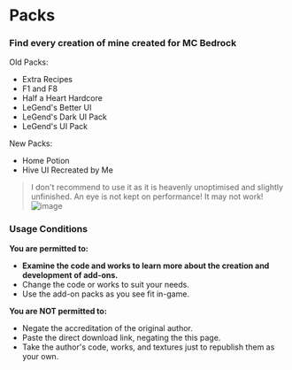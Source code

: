 # Packs

### Find every creation of mine created for MC Bedrock

Old Packs:

- Extra Recipes
- F1  and F8
- Half a Heart Hardcore
- LeGend's Better UI
- LeGend's Dark UI Pack
- LeGend's UI Pack

New Packs:

- Home Potion
- Hive UI Recreated by Me
> I don't recommend to use it as it is heavenly unoptimised and slightly unfinished. An eye is not kept on performance!
> It may not work!
![image](https://user-images.githubusercontent.com/98607285/232242344-ce7ab808-cf5a-4dab-ad19-ff91fdaccd9e.png)

### Usage Conditions

**You are permitted to:**

- **Examine the code and works to learn more about the creation and development of add-ons.**
- Change the code or works to suit your needs.
- Use the add-on packs as you see fit in-game.

**You are NOT permitted to:**

- Negate the accreditation of the original author.
- Paste the direct download link, negating the this page.
- Take the author's code, works, and textures just to republish them as your own.

